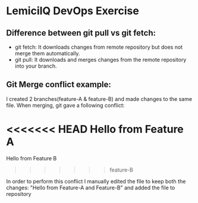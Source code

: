 # LemiciIQ DevOps Exercise

## Difference between git pull vs git fetch:

- git fetch: It downloads changes from remote repository but does not merge them automatically.  
- git pull: It downloads and merges changes from the remote repository into your branch.


## Git Merge conflict example:
I created 2 branches(feature-A & feature-B) and made changes to the same file. When merging, git gave a following conflict:


<<<<<<< HEAD
Hello from Feature A
=======
Hello from Feature B
>>>>>>> feature-B


In order to perform this conflict I manually edited the file to keep both the changes:
"Hello from Feature-A and Feature-B"
and added the file to repository


